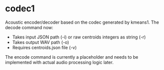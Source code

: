 # codec1

Acoustic encoder/decoder based on the codec generated by kmeans1.
The decode command now:

- Takes input JSON path (-i) or raw centroids integers as string (-r)
- Takes output WAV path (-o)
- Requires centroids.json file (-v)

The encode command is currently a placeholder and needs to be implemented
with actual audio processing logic later.
